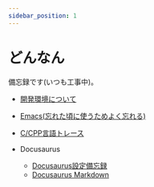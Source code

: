 ```yaml
---
sidebar_position: 1
---
```

# どんなん
備忘録です(いつも工事中)。

- [開発環境について](/docs/Dev/Dev.md)
- [Emacs(忘れた頃に使うためよく忘れる)](/docs/Dev/Emacs.md)

- [C/CPP言語トレース](/docs/Tracer/Tracer.md)
- Docusaurus
    - [Docusaurus設定備忘録](/docs/Docusaurus/Docusaurus.md)
    - [Docusaurus Markdown](/docs/Docusaurus/Docusaurus-markdown.md)